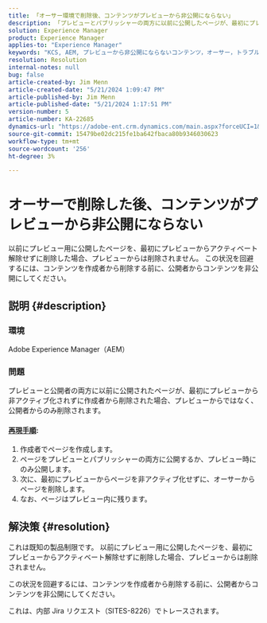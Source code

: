 ```yaml
---
title: 「オーサー環境で削除後、コンテンツがプレビューから非公開にならない」
description: 「プレビューとパブリッシャーの両方に以前に公開したページが、最初にプレビューから非アクティブ化せずにオーサーから削除されるAEMの問題を修正する方法を説明します。」
solution: Experience Manager
product: Experience Manager
applies-to: "Experience Manager"
keywords: "KCS, AEM, プレビューから非公開にならないコンテンツ，オーサー，トラブルシューティング，Adobe Experience Manager"
resolution: Resolution
internal-notes: null
bug: false
article-created-by: Jim Menn
article-created-date: "5/21/2024 1:09:47 PM"
article-published-by: Jim Menn
article-published-date: "5/21/2024 1:17:51 PM"
version-number: 5
article-number: KA-22685
dynamics-url: "https://adobe-ent.crm.dynamics.com/main.aspx?forceUCI=1&pagetype=entityrecord&etn=knowledgearticle&id=ad48e763-7317-ef11-9f8a-6045bd006268"
source-git-commit: 15479be02dc215fe1ba642fbaca80b9346030623
workflow-type: tm+mt
source-wordcount: '256'
ht-degree: 3%

---
```


# オーサーで削除した後、コンテンツがプレビューから非公開にならない


以前にプレビュー用に公開したページを、最初にプレビューからアクティベート解除せずに削除した場合、プレビューからは削除されません。 この状況を回避するには、コンテンツを作成者から削除する前に、公開者からコンテンツを非公開にしてください。

## 説明 {#description}


### 環境

Adobe Experience Manager（AEM）

### 問題

プレビューと公開者の両方に以前に公開されたページが、最初にプレビューから非アクティブ化されずに作成者から削除された場合、プレビューからではなく、公開者からのみ削除されます。

#### <u>再現手順</u>:

1. 作成者でページを作成します。
2. ページをプレビューとパブリッシャーの両方に公開するか、プレビュー時にのみ公開します。
3. 次に、最初にプレビューからページを非アクティブ化せずに、オーサーからページを削除します。
4. なお、ページはプレビュー内に残ります。





## 解決策 {#resolution}


これは既知の製品制限です。 以前にプレビュー用に公開したページを、最初にプレビューからアクティベート解除せずに削除した場合、プレビューからは削除されません。

この状況を回避するには、コンテンツを作成者から削除する前に、公開者からコンテンツを非公開にしてください。

これは、内部 Jira リクエスト（SITES-8226）でトレースされます。

